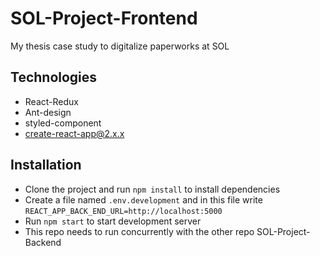 # SOL-Project-Frontend
My thesis case study to digitalize paperworks at SOL 

## Technologies
- React-Redux
- Ant-design
- styled-component
- create-react-app@2.x.x

## Installation
- Clone the project and run `npm install` to install dependencies
- Create a file named `.env.development` and in this file write `REACT_APP_BACK_END_URL=http://localhost:5000`
- Run `npm start` to start development server
- This repo needs to run concurrently with the other repo SOL-Project-Backend